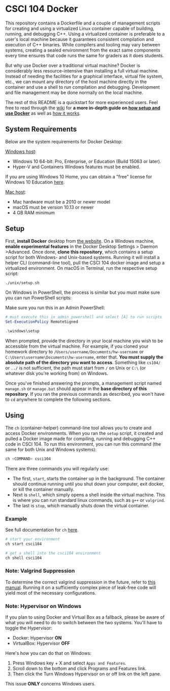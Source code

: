 # CSCI 104 Docker

This repository contains a Dockerfile and a couple of management scripts for creating and using a virtualized Linux container capable of building, running, and debugging C++.
Using a virtualized container is preferable to a user's local machine because it guarantees consistent compilation and execution of C++ binaries.
While compilers and tooling may vary between systems, creating a sealed environment from the exact same components every time ensures that code runs the same for graders as it does students.

But why use Docker over a traditional virtual machine?
Docker is considerably less resource-intensive than installing a full virtual machine.
Instead of needing the facilities for a graphical interface, virtual file system, etc., we can mount any directory of the host machine directly in the container and use a shell to run compilation and debugging.
Development and file management may be done normally on the local machine.

The rest of this README is a quickstart for more experienced users.
Feel free to read through the [wiki](https://github.com/csci104/docker/wiki) for **a more in-depth guide on [how setup and use Docker](https://github.com/csci104/docker/wiki/Usage)** as well as [how it works](https://github.com/csci104/docker/wiki/Details).

## System Requirements

Below are the system requirements for Docker Desktop:

[Windows host](https://docs.docker.com/docker-for-windows/install/):

- Windows 10 64-bit: Pro, Enterprise, or Education (Build 15063 or later).
- Hyper-V and Containers Windows features must be enabled.

If you are using Windows 10 Home, you can obtain a "free" license for Windows 10 Education [here](https://viterbiit.usc.edu/services/hardware-software/microsoft-imagine-downloads/).

[Mac host](https://docs.docker.com/docker-for-mac/install/):

- Mac hardware must be a 2010 or newer model
- macOS must be version 10.13 or newer
- 4 GB RAM minimum


## Setup

First, **install Docker** desktop from [the website](https://www.docker.com/products/docker-desktop).
On a Windows machine, **enable experimental features** in the Docker Desktop Settings > Daemon >Advanced.
Once done, **clone this repository**, which contains a setup script for both Windows- and Unix-based systems.
Running it will install a helper CLI (command-line tool), pull the CSCI 104 docker image and setup a virtualized environment.
On macOS in Terminal, run the respective setup script:

```bash
./unix/setup.sh
```

On Windows in PowerShell, the process is similar but you must make sure you can run PowerShell scripts:

Make sure you run this in an Admin PowerShell:

```powershell
# must execute this in admin powershell and select [A] to run scripts
Set-ExecutionPolicy RemoteSigned
```

```powershell
.\windows\setup
```

When prompted, provide the directory in your local machine you wish to be accessible from the virtual machine.
For example, if you cloned your homework directory to `/Users/username/Documents/hw-username` or `C:\Users\username\Documents\hw-username`, enter that.
**You must supply the absolute path of the directory you want to access**.
Something like `cs104/` or `../` is not sufficient, the path must start from `/` on Unix or `C:\` (or whatever disk you're working from) on Windows.

Once you've finished answering the prompts, a management script named `manage.sh` or `manage.bat` should appear in the **base directory of this repository**.
If you ran the previous commands as described, you won't have to `cd` anywhere to complete the following sections.

## Using

The `ch` (container-helper) command-line tool allows you to create and access Docker environments.
When you ran the `setup` script, it created and pulled a Docker image made for
compiling, running and debugging C++ code in CSCI 104. To run this environment,
you can run this command (the same for both Unix and Windows systems):

```bash
ch <COMMAND> csci104
```

There are three commands you will regularly use:
- The first, `start`, starts the container up in the background.
  The container should continue running until you shut down your computer, exit docker, or kill the container manually.
- Next is `shell`, which simply opens a shell inside the virtual machine.
  This is where you can run standard linux commands, such as `g++` or `valgrind`.
- The last is `stop`, which manually shuts down the virtual container.

### Example

See full documentation for `ch` [here](https://github.com/camerondurham/ch).

```bash
# start your environment
ch start csci104

# get a shell into the csci104 environment
ch shell csci104
```

### Note: Valgrind Suppression

To determine the correct valgrind suppression in the future, refer to [this manual](https://wiki.wxwidgets.org/Valgrind_Suppression_File_Howtohttps://wiki.wxwidgets.org/Valgrind_Suppression_File_Howto).
Running it on a sufficiently complex piece of leak-free code will yield most of the necessary configurations.

### Note: Hypervisor on Windows

If you plan to using Docker and Virtual Box as a fallback, please be aware of what you will need to do to switch between the two systems. You'll have to toggle the Hypervisor:

- Docker: Hypervisor **ON**
- VirtualBox: Hypervisor **OFF**

Here's how you can do that on Windows:

1. Press Windows key + X and select `Apps and Features`.
2. Scroll down to the bottom and click Programs and Features link.
3. Then click the Turn Windows Hypervisor on or off link on the left pane.

This issue **ONLY** concerns Windows users.
